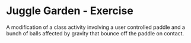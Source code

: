 # Juggle Garden - Exercise

A modification of a class activity involving a user controlled paddle and a bunch of balls affected by gravity that bounce off the paddle on contact.
